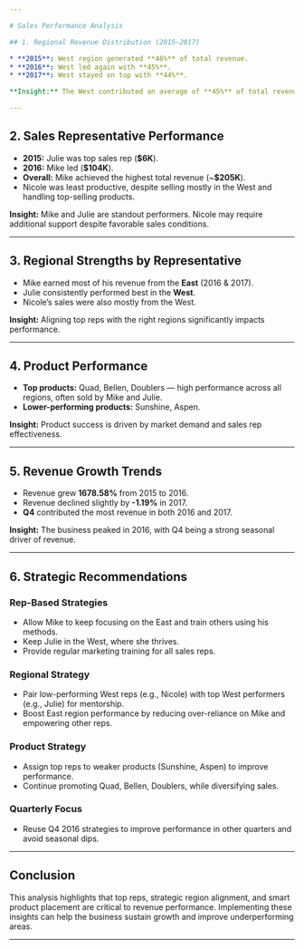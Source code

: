 ```yaml
---

# Sales Performance Analysis

## 1. Regional Revenue Distribution (2015–2017)

* **2015**: West region generated **46%** of total revenue.
* **2016**: West led again with **45%**.
* **2017**: West stayed on top with **44%**.

**Insight:** The West contributed an average of **45%** of total revenue over all three years, consistently outperforming the South and East.

---
```


## 2. Sales Representative Performance

* **2015:** Julie was top sales rep (**\$6K**).
* **2016:** Mike led (**\$104K**).
* **Overall:** Mike achieved the highest total revenue (\~**\$205K**).
* Nicole was least productive, despite selling mostly in the West and handling top-selling products.

**Insight:** Mike and Julie are standout performers. Nicole may require additional support despite favorable sales conditions.

---

## 3. Regional Strengths by Representative

* Mike earned most of his revenue from the **East** (2016 & 2017).
* Julie consistently performed best in the **West**.
* Nicole’s sales were also mostly from the West.

**Insight:** Aligning top reps with the right regions significantly impacts performance.

---

## 4. Product Performance

* **Top products:** Quad, Bellen, Doublers — high performance across all regions, often sold by Mike and Julie.
* **Lower-performing products:** Sunshine, Aspen.

**Insight:** Product success is driven by market demand and sales rep effectiveness.

---

## 5. Revenue Growth Trends

* Revenue grew **1678.58%** from 2015 to 2016.
* Revenue declined slightly by **-1.19%** in 2017.
* **Q4** contributed the most revenue in both 2016 and 2017.

**Insight:** The business peaked in 2016, with Q4 being a strong seasonal driver of revenue.

---

## 6. Strategic Recommendations

### Rep-Based Strategies

* Allow Mike to keep focusing on the East and train others using his methods.
* Keep Julie in the West, where she thrives.
* Provide regular marketing training for all sales reps.

### Regional Strategy

* Pair low-performing West reps (e.g., Nicole) with top West performers (e.g., Julie) for mentorship.
* Boost East region performance by reducing over-reliance on Mike and empowering other reps.

### Product Strategy

* Assign top reps to weaker products (Sunshine, Aspen) to improve performance.
* Continue promoting Quad, Bellen, Doublers, while diversifying sales.

### Quarterly Focus

* Reuse Q4 2016 strategies to improve performance in other quarters and avoid seasonal dips.

---

## Conclusion

This analysis highlights that top reps, strategic region alignment, and smart product placement are critical to revenue performance. Implementing these insights can help the business sustain growth and improve underperforming areas.

---
